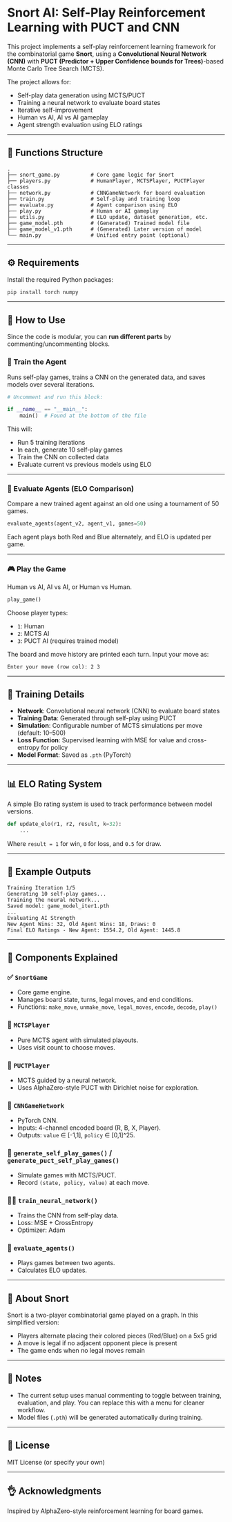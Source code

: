 # Snort AI: Self-Play Reinforcement Learning with PUCT and CNN

This project implements a self-play reinforcement learning framework for the combinatorial game **Snort**, using a **Convolutional Neural Network (CNN)** with **PUCT (Predictor + Upper Confidence bounds for Trees)**-based Monte Carlo Tree Search (MCTS).

The project allows for:

* Self-play data generation using MCTS/PUCT
* Training a neural network to evaluate board states
* Iterative self-improvement
* Human vs AI, AI vs AI gameplay
* Agent strength evaluation using ELO ratings

---

## 📁 Functions Structure

```
.
├── snort_game.py          # Core game logic for Snort
├── players.py             # HumanPlayer, MCTSPlayer, PUCTPlayer classes
├── network.py             # CNNGameNetwork for board evaluation
├── train.py               # Self-play and training loop
├── evaluate.py            # Agent comparison using ELO
├── play.py                # Human or AI gameplay
├── utils.py               # ELO update, dataset generation, etc.
├── game_model.pth         # (Generated) Trained model file
├── game_model_v1.pth      # (Generated) Later version of model
└── main.py                # Unified entry point (optional)
```

---

## ⚙️ Requirements

Install the required Python packages:

```bash
pip install torch numpy
```

---

## 🚀 How to Use

Since the code is modular, you can **run different parts** by commenting/uncommenting blocks.

### 🔁 Train the Agent

Runs self-play games, trains a CNN on the generated data, and saves models over several iterations.

```python
# Uncomment and run this block:

if __name__ == "__main__":
    main()  # Found at the bottom of the file
```

This will:

* Run 5 training iterations
* In each, generate 10 self-play games
* Train the CNN on collected data
* Evaluate current vs previous models using ELO

---

### 🧠 Evaluate Agents (ELO Comparison)

Compare a new trained agent against an old one using a tournament of 50 games.

```python
evaluate_agents(agent_v2, agent_v1, games=50)
```

Each agent plays both Red and Blue alternately, and ELO is updated per game.

---

### 🎮 Play the Game

Human vs AI, AI vs AI, or Human vs Human.

```python
play_game()
```

Choose player types:

* `1`: Human
* `2`: MCTS AI
* `3`: PUCT AI (requires trained model)

The board and move history are printed each turn. Input your move as:

```
Enter your move (row col): 2 3
```

---

## 🧠 Training Details

* **Network**: Convolutional neural network (CNN) to evaluate board states
* **Training Data**: Generated through self-play using PUCT
* **Simulation**: Configurable number of MCTS simulations per move (default: 10–500)
* **Loss Function**: Supervised learning with MSE for value and cross-entropy for policy
* **Model Format**: Saved as `.pth` (PyTorch)

---

## 📊 ELO Rating System

A simple Elo rating system is used to track performance between model versions.

```python
def update_elo(r1, r2, result, k=32):
    ...
```

Where `result = 1` for win, `0` for loss, and `0.5` for draw.

---

## 🧪 Example Outputs

```
Training Iteration 1/5
Generating 10 self-play games...
Training the neural network...
Saved model: game_model_iter1.pth
...
Evaluating AI Strength
New Agent Wins: 32, Old Agent Wins: 18, Draws: 0
Final ELO Ratings - New Agent: 1554.2, Old Agent: 1445.8
```

---

## 📘 Components Explained

### ✅ `SnortGame`

* Core game engine.
* Manages board state, turns, legal moves, and end conditions.
* Functions: `make_move`, `unmake_move`, `legal_moves`, `encode`, `decode`, `play()`

### 🧠 `MCTSPlayer`

* Pure MCTS agent with simulated playouts.
* Uses visit count to choose moves.

### 🔮 `PUCTPlayer`

* MCTS guided by a neural network.
* Uses AlphaZero-style PUCT with Dirichlet noise for exploration.

### 🧠 `CNNGameNetwork`

* PyTorch CNN.
* Inputs: 4-channel encoded board (R, B, X, Player).
* Outputs: `value` ∈ \[-1,1], `policy` ∈ \[0,1]^25.

### 🔁 `generate_self_play_games()` / `generate_puct_self_play_games()`

* Simulate games with MCTS/PUCT.
* Record `(state, policy, value)` at each move.

### 🏋️‍♂️ `train_neural_network()`

* Trains the CNN from self-play data.
* Loss: MSE + CrossEntropy
* Optimizer: Adam

### 🧪 `evaluate_agents()`

* Plays games between two agents.
* Calculates ELO updates.

---

## 🧹 About Snort

Snort is a two-player combinatorial game played on a graph. In this simplified version:

* Players alternate placing their colored pieces (Red/Blue) on a 5x5 grid
* A move is legal if no adjacent opponent piece is present
* The game ends when no legal moves remain

---

## 📌 Notes

* The current setup uses manual commenting to toggle between training, evaluation, and play. You can replace this with a menu for cleaner workflow.
* Model files (`.pth`) will be generated automatically during training.

---

## 📜 License

MIT License (or specify your own)

---

## 👌 Acknowledgments

Inspired by AlphaZero-style reinforcement learning for board games.

